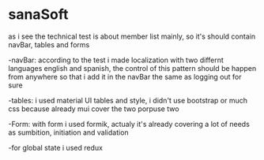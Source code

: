 # sanaSoft
as i see the technical test is about member list mainly, so it's should contain navBar, tables and forms

-navBar: according to the test i made localization with two differnt languages english and spanish, the control of this pattern should be happen from anywhere so that i add it in the navBar the same as logging out for sure 

-tables: i used material UI tables and style, i didn't use bootstrap or much css because already mui cover the two porpuse two

-Form: with form i used formik, actualy it's already covering a lot of needs as sumbition, initiation and validation

-for global state i used redux



